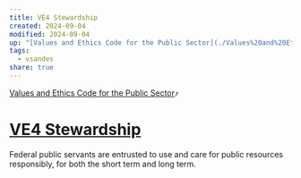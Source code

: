 ```yaml
---
title: VE4 Stewardship
created: 2024-09-04
modified: 2024-09-04
up: "[Values and Ethics Code for the Public Sector](./Values%20and%20Ethics%20Code%20for%20the%20Public%20Sector.md)"
tags:
  - vsandes
share: true
---
```

[Values and Ethics Code for the Public Sector](./Values%20and%20Ethics%20Code%20for%20the%20Public%20Sector.md)⤴️
# [VE4 Stewardship](VE4%20Stewardship.md)

Federal public servants are entrusted to use and care for public resources responsibly, for both the short term and long term.
